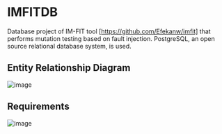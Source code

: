 # IMFITDB
Database project of IM-FIT tool [https://github.com/Efekanw/imfit] that performs mutation testing based on fault injection. 
PostgreSQL, an open source relational database system, is used.
## Entity Relationship Diagram
![image](https://github.com/Efekanw/IMFITDB/assets/56073720/657610c8-ae6d-4931-8cdb-053a7b79eab4)

## Requirements
![image](https://user-images.githubusercontent.com/56073720/152678100-c4c00c3b-7e26-49b3-ab92-f7ab87bc19d8.png)
